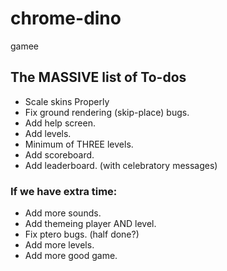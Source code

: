 # chrome-dino
gamee

## The MASSIVE list of To-dos
- Scale skins Properly
- Fix ground rendering (skip-place) bugs.
- Add help screen.
- Add levels.
- Minimum of THREE levels.
- Add scoreboard.
- Add leaderboard. (with celebratory messages)

### If we have extra time:
- Add more sounds.
- Add themeing player AND level.
- Fix ptero bugs. (half done?)
- Add more levels.
- Add more good game.
